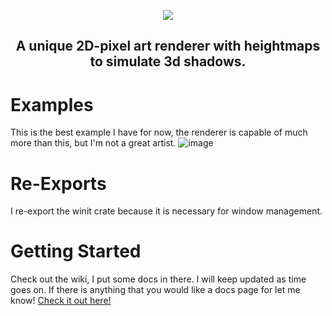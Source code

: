 <p align="center">
  <img src="https://github.com/ABC-Engine/lumenpyx/assets/76850177/0f7de667-ee5e-4f72-bbc3-440b12cbf7d1">
</p>
<h2 align="center"> A unique 2D-pixel art renderer with heightmaps to simulate 3d shadows. </h2>

# Examples
This is the best example I have for now, the renderer is capable of much more than this, but I'm not a great artist.
![image](https://github.com/NoodlesOfWrath/lumenpyx/assets/76850177/def2e27c-ffaf-4a3c-908e-d65e376b5600)

# Re-Exports
I re-export the winit crate because it is necessary for window management.

# Getting Started
Check out the wiki, I put some docs in there. I will keep updated as time goes on. If there is anything that you would like a docs page for let me know! [Check it out here!](https://github.com/ABC-Engine/lumenpyx/wiki)
